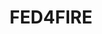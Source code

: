 ---
# Project's title
title: "FED4FIRE"

# Featured image used for thumbnail and banner at detail page
featured_image: "fed4fire_logo.png"

# Short summary of the project
summary: "Fed4FIRE+ is an Integrating Project under the European Union’s Programme Horizon 2020, addressing the work programme topic Future Internet Research and Experimentation. It started in January 2017 and will run for 60 months, until the end of September 2021. The Fed4FIRE+ project is the successor of the Fed4FIRE project.

Our role: Maintaining the federation of LOG-a-TEC with Fed4FIRE platform, adopting new interfaces, components and tools of the Fed4FIRE federation and providing basic support to external experimenters."

# When project started and ended
date_start: "2017-01-01T00:00:00Z"
date_end: "2021-12-31T00:00:00Z"

# Project_url
project_url: "https://www.fed4fire.eu"

# Tags/Categories
tags:
- testbed
---